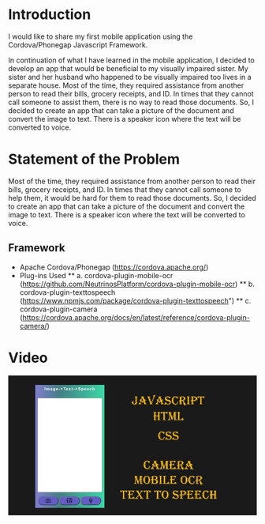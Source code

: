 # Introduction
I would like to share my first mobile application using the Cordova/Phonegap Javascript Framework.

In continuation of what I have learned in the mobile application, I decided to develop an app that would be beneficial to my visually impaired sister. My sister and her husband who happened to be visually impaired too lives in a separate house. Most of the time, they required assistance from another person to read their bills, grocery receipts, and ID. In times that they cannot call someone to assist them, there is no way to read those documents. So, I decided to create an app that can take a picture of the document and convert the image to text. There is a speaker icon where the text will be converted to voice.

# Statement of the Problem
 Most of the time, they required assistance from another person to read their
bills, grocery receipts, and ID.
In times that they cannot call someone to help them, it would be hard for them to read those
documents.
So, I decided to create an app that can take a picture of the document and convert the image
to text.
There is a speaker icon where the text will be converted to voice.

## Framework

* Apache Cordova/Phonegap (https://cordova.apache.org/)
* Plug-ins Used
** a. cordova-plugin-mobile-ocr (https://github.com/NeutrinosPlatform/cordova-plugin-mobile-ocr)
** b. cordova-plugin-texttospeech (https://www.npmjs.com/package/cordova-plugin-texttospeech")
** c. cordova-plugin-camera (https://cordova.apache.org/docs/en/latest/reference/cordova-plugin-camera/)

# Video

[![Image to Text To Speech](/images/thumbnail.jpg)](https://www.youtube.com/watch?v=wb1dzLBNWK4 "Image to Text To Speech")
